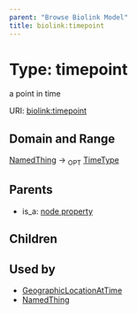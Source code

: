 ```yaml
---
parent: "Browse Biolink Model"
title: biolink:timepoint
---
```


# Type: timepoint


a point in time

URI: [biolink:timepoint](https://w3id.org/biolink/vocab/timepoint)



## Domain and Range

[NamedThing](NamedThing.md) ->  <sub>OPT</sub> [TimeType](types/TimeType.md)

## Parents

 *  is_a: [node property](node_property.md)

## Children


## Used by

 * [GeographicLocationAtTime](GeographicLocationAtTime.md)
 * [NamedThing](NamedThing.md)
